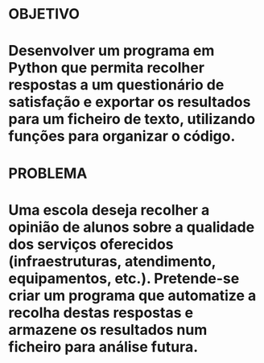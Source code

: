<h1>OBJETIVO<h1>


Desenvolver um programa em Python que permita recolher respostas a um questionário de satisfação e exportar os resultados para um ficheiro de texto, utilizando funções para organizar o código.

<h1>PROBLEMA<h1>
Uma escola deseja recolher a opinião de alunos sobre a qualidade dos serviços oferecidos (infraestruturas, atendimento, equipamentos, etc.). Pretende-se criar um programa que automatize a recolha destas respostas e armazene os resultados num ficheiro para análise futura.

